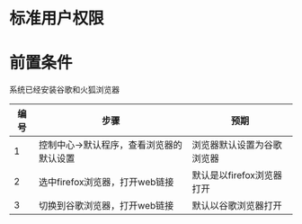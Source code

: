 # 标准用户权限

# 前置条件
系统已经安装谷歌和火狐浏览器

| 编号 | 步骤                                                         | 预期                               |
| ---- | ------------------------------------------------------------ | ---------------------------------- |
| 1    | 控制中心->默认程序，查看浏览器的默认设置                     |浏览器默认设置为谷歌浏览器   |
| 2    | 选中firefox浏览器，打开web链接                            | 默认是以firefox浏览器打开          |
| 3    | 切换到谷歌浏览器，打开web链接                             | 默认以谷歌浏览器打开 |
